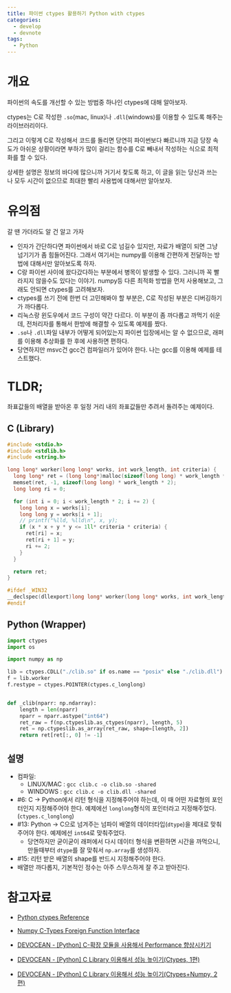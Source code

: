 ```yaml
---
title: 파이썬 ctypes 활용하기 Python with ctypes
categories:
  - develop
  - devnote
tags:
  - Python
---
```


# 개요
파이썬의 속도를 개선할 수 있는 방법중 하나인 ctypes에 대해 알아보자.

ctypes는 C로 작성한 `.so`(mac, linux)나 `.dll`(windows)를 이용할 수 있도록 해주는 라이브러리이다.

그리고 이렇게 C로 작성해서 코드를 돌리면 당연히 파이썬보다 빠르니까 지금 당장 속도가 아쉬운 상황이라면 부하가 많이 걸리는 함수를 C로 빼내서 작성하는 식으로 최적화를 할 수 있다.

상세한 설명은 정보의 바다에 많으니까 거기서 찾도록 하고, 이 글을 읽는 당신과 쓰는 나 모두 시간이 없으므로 최대한 빨리 사용법에 대해서만 알아보자.

# 유의점
갈 땐 가더라도 알 건 알고 가자

* 인자가 간단하다면 파이썬에서 바로 C로 넘길수 있지만, 자료가 배열이 되면 그냥 넘기기가 좀 힘들어진다. 그래서 여기서는 numpy를 이용해 간편하게 전달하는 방법에 대해서만 알아보도록 하자. 
* C랑 파이썬 사이에 왔다갔다하는 부분에서 병목이 발생할 수 있다. 그러니까 꼭 빨라지지 않을수도 있다는 이야기. numpy등 다른 최적화 방법을 먼저 사용해보고, 그래도 안되면 ctypes를 고려해보자.
* ctypes를 쓰기 전에 한번 더 고민해봐야 할 부분은, C로 작성된 부분은 디버깅하기가 까다롭다.
* 리눅스랑 윈도우에서 코드 구성이 약간 다르다. 이 부분이 좀 까다롭고 까먹기 쉬운데, 전처리자를 통해서 한방에 해결할 수 있도록 예제를 짰다.
* `.so`나 `.dll`파일 내부가 어떻게 되어있는지 파이썬 입장에서는 알 수 없으므로, 래퍼를 이용해 추상화를 한 후에 사용하면 편하다.
* 당연하지만 msvc건 gcc건 컴파일러가 있어야 한다. 나는 gcc를 이용해 예제를 테스트했다.


# TLDR;
좌표값들의 배열을 받아온 후 일정 거리 내의 좌표값들만 추려서 돌려주는 예제이다.


## C (Library)
```c
#include <stdio.h>
#include <stdlib.h>
#include <string.h>

long long* worker(long long* works, int work_length, int criteria) {
  long long* ret = (long long*)malloc(sizeof(long long) * work_length * 2);
  memset(ret, -1, sizeof(long long) * work_length * 2);
  long long ri = 0;

  for (int i = 0; i < work_length * 2; i += 2) {
    long long x = works[i];
    long long y = works[i + 1];
    // printf("%lld, %lld\n", x, y);
    if (x * x + y * y <= 1ll* criteria * criteria) {
      ret[ri] = x;
      ret[ri + 1] = y;
      ri += 2;
    }
  }

  return ret;
}

#ifdef _WIN32
__declspec(dllexport)long long* worker(long long* works, int work_length, int criteria);
#endif
```
## Python (Wrapper)
```python
import ctypes
import os

import numpy as np

lib = ctypes.CDLL("./clib.so" if os.name == "posix" else "./clib.dll")
f = lib.worker
f.restype = ctypes.POINTER(ctypes.c_longlong)


def _clib(nparr: np.ndarray):
    length = len(nparr)
    nparr = nparr.astype("int64")
    ret_raw = f(np.ctypeslib.as_ctypes(nparr), length, 5)
    ret = np.ctypeslib.as_array(ret_raw, shape=[length, 2])
    return ret[ret[:, 0] != -1]
```
## 설명

* 컴파일: 
  * LINUX/MAC : `gcc clib.c -o clib.so -shared`
  * WINDOWS : `gcc clib.c -o clib.dll -shared`
* #6: C -> Python에서 리턴 형식을 지정해주어야 하는데, 이 때 어떤 자료형의 포인터인지 지정해주어야 한다. 예제에선 `longlong`형식의 포인터라고 지정해주었다. (`ctypes.c_longlong`)
* #13: Python -> C으로 넘겨주는 넘파이 배열의 데이터타입(`dtype`)을 제대로 맞춰주어야 한다. 예제에선 `int64`로 맞춰주었다.
  * 당연하지만 굳이굳이 래퍼에서 다시 데이터 형식을 변환하면 시간을 까먹으니, 만들때부터 `dtype`를 잘 맞춰서 `np.array`를 생성하자. 
* #15: 리턴 받은 배열의 shape를 반드시 지정해주어야 한다.
* 배열만 까다롭지, 기본적인 정수는 아주 스무스하게 잘 주고 받아진다.


# 참고자료
* [Python ctypes Reference](https://docs.python.org/3/library/ctypes.html)
* [Numpy C-Types Foreign Function Interface](https://numpy.org/doc/stable/reference/routines.ctypeslib.html)

* [DEVOCEAN - [Python] C-확장 모듈을 사용해서 Performance 향상시키기](https://devocean.sk.com/experts/techBoardDetail.do?ID=163718)
* [DEVOCEAN - [Python] C Library 이용해서 성능 높이기(Ctypes, 1편)](https://devocean.sk.com/experts/techBoardDetail.do?ID=163835)
* [DEVOCEAN - [Python] C Library 이용해서 성능 높이기(Ctypes+Numpy, 2편)](https://devocean.sk.com/experts/techBoardDetail.do?ID=163848)